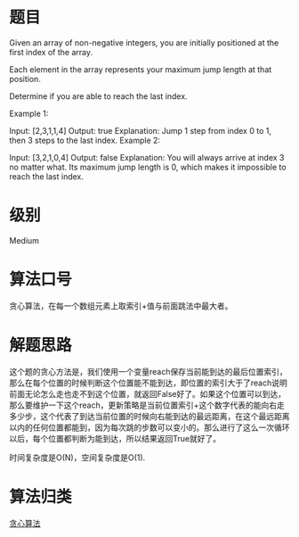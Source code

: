 # 题目
Given an array of non-negative integers, you are initially positioned at the first index of the array.

Each element in the array represents your maximum jump length at that position.

Determine if you are able to reach the last index.

Example 1:

Input: [2,3,1,1,4]
Output: true
Explanation: Jump 1 step from index 0 to 1, then 3 steps to the last index.
Example 2:

Input: [3,2,1,0,4]
Output: false
Explanation: You will always arrive at index 3 no matter what. Its maximum
             jump length is 0, which makes it impossible to reach the last index.
             
# 级别 
Medium

# 算法口号
贪心算法，在每一个数组元素上取索引+值与前面跳法中最大者。

# 解题思路
这个题的贪心方法是，我们使用一个变量reach保存当前能到达的最后位置索引，那么在每个位置的时候判断这个位置能不能到达，即位置的索引大于了reach说明前面无论怎么走也走不到这个位置，就返回False好了。如果这个位置可以到达，那么要维护一下这个reach，更新策略是当前位置索引+这个数字代表的能向右走多少步，这个代表了到达当前位置的时候向右能到达的最远距离，在这个最远距离以内的任何位置都能到，因为每次跳的步数可以变小的。那么进行了这么一次循环以后，每个位置都判断为能到达，所以结果返回True就好了。

时间复杂度是O(N)，空间复杂度是O(1).

# 算法归类
<a href="../../../Greedy.md">贪心算法</a>

